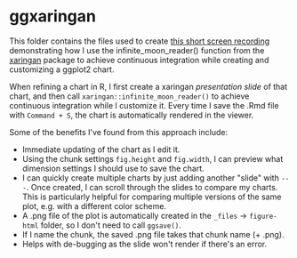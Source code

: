 ggxaringan
================

This folder contains the files used to create [this short screen recording](https://youtu.be/l9yUGFelT5c) demonstrating how I use the infinite_moon_reader() function from the [xaringan](https://github.com/yihui/xaringan) package to achieve continuous integration while creating and customizing a ggplot2 chart.

When refining a chart in R, I first create a xaringan _presentation slide_ of that chart, and then call `xaringan::infinite_moon_reader()` to achieve continuous integration while I customize it. Every time I save the .Rmd file with `Command + S`, the chart is automatically rendered in the viewer.

Some of the benefits I've found from this approach include:

- Immediate updating of the chart as I edit it.
- Using the chunk settings `fig.height` and `fig.width`, I can preview what dimension settings I should use to save the chart.
- I can quickly create multiple charts by just adding another "slide" with `---`. Once created, I can scroll through the slides to compare my charts. This is particularly helpful for comparing multiple versions of the same plot, e.g. with a different color scheme.
- A .png file of the plot is automatically created in the `_files` -> `figure-html` folder, so I don't need to call `ggsave()`.
- If I name the chunk, the saved .png file takes that chunk name (+ .png).
- Helps with de-bugging as the slide won't render if there's an error.
